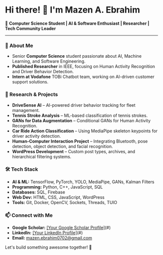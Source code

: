 # Hi there! 👋 I'm Mazen A. Ebrahim

🚀 **Computer Science Student | AI & Software Enthusiast | Researcher | Tech Community Leader**

---

### 📌 About Me
- Senior **Computer Science** student passionate about AI, Machine Learning, and Software Engineering.
- **Published Researcher** in IEEE, focusing on Human Activity Recognition and Driver Behavior Detection.
- **Intern at Vodafone** TOBi Chatbot team, working on AI-driven customer support solutions.

### 🔬 Research & Projects
- **DriveSense AI** – AI-powered driver behavior tracking for fleet management.
- **Tennis Stroke Analysis** – ML-based classification of tennis strokes.
- **GANs for Data Augmentation** – Conditional GANs for Human Activity Recognition.
- **Car Ride Action Classification** – Using MediaPipe skeleton keypoints for driver activity detection.
- **Human-Computer Interaction Project** – Integrating Bluetooth, pose detection, object detection, and facial recognition.
- **WordPress Development** – Custom post types, archives, and hierarchical filtering systems.

### 🛠️ Tech Stack
- **AI & ML:** TensorFlow, PyTorch, YOLO, MediaPipe, GANs, Kalman Filters
- **Programming:** Python, C++, JavaScript, SQL
- **Databases:** SQL, Firebase
- **Web Dev:** HTML, CSS, JavaScript, WordPress
- **Tools:** Git, Docker, OpenCV, Sockets, Threads, TUIO

### 📫 Connect with Me
- **Google Scholar:** [[Your Google Scholar Profile]](https://scholar.google.com/citations?user=JHk6_KcAAAAJ&hl=en&authuser=2&oi=ao)(#)
- **LinkedIn:** [[Your LinkedIn Profile]](https://www.linkedin.com/in/mazenebrahim/)(#)
- **Email:** mazen.ebrahim0702@gmail.com

Let's build something awesome together! 🚀

